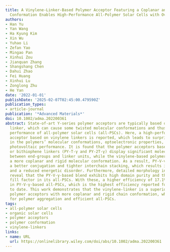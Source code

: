 ```yaml
---
title: A Vinylene-Linker-Based Polymer Acceptor Featuring a Coplanar and Rigid Molecular
  Conformation Enables High-Performance All-Polymer Solar Cells with Over 17% Efficiency
authors:
- Han Yu
- Yan Wang
- Ha Kyung Kim
- Xin Wu
- Yuhao Li
- Zefan Yao
- Mingao Pan
- Xinhui Zou
- Jianquan Zhang
- Shangshang Chen
- Dahui Zhao
- Fei Huang
- Xinhui Lu
- Zonglong Zhu
- He Yan
date: '2022-01-01'
publishDate: '2025-02-07T02:45:00.479590Z'
publication_types:
- article-journal
publication: '*Advanced Materials*'
doi: 10.1002/adma.202200361
abstract: State-of-art Y-series polymer acceptors are typically based on a mono-thiophene
  linker, which can cause some twisted molecular conformations and thus limit the
  performance of all-polymer solar cells (all-PSCs). Here, a high-performance polymer
  acceptor based on vinylene linkers is reported, which leads to surprising changes
  in the polymers’ molecular conformations, optoelectronic properties, and enhanced
  photovoltaic performance. It is found that the polymer acceptors based on thiophene
  or bithiophene linkers (PY-T-γ and PY-2T-γ) display significant molecular twisting
  between end-groups and linker units, while the vinylene-based polymer (PY-V-γ) exhibits
  a more coplanar and rigid molecular conformation. As a result, PY-V-γ demonstrates
  a better conjugation and tighter interchain stacking, which results in higher mobility
  and a reduced energetic disorder. Furthermore, detailed morphology investigations
  reveal that the PY-V-γ-based blend exhibits high domain purity and thus a better
  fill factor in its all-PSCs. With these, a higher efficiency of 17.1% is achieved
  in PY-V-γ-based all-PSCs, which is the highest efficiency reported for binary all-PSCs
  to date. This work demonstrates that the vinylene-linker is a superior unit to build
  polymer acceptors with more coplanar and rigid chain conformation, which is beneficial
  for polymer aggregation and efficient all-PSCs.
tags:
- all-polymer solar cells
- organic solar cells
- polymer acceptors
- polymer conformation
- vinylene-linkers
links:
- name: URL
  url: https://onlinelibrary.wiley.com/doi/abs/10.1002/adma.202200361
---
```


